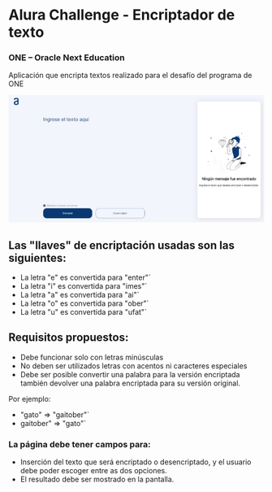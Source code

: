# Alura Challenge - Encriptador de texto

### ONE – Oracle Next Education

Aplicación que encripta textos realizado para el desafío del programa de ONE

<img src="./assets/img/visualizacion_proyecto.PNG" />

## Las "llaves" de encriptación usadas son las siguientes:

- La letra "e" es convertida para "enter"`
- La letra "i" es convertida para "imes"`
- La letra "a" es convertida para "ai"`
- La letra "o" es convertida para "ober"`
- La letra "u" es convertida para "ufat"`

## Requisitos propuestos:

- Debe funcionar solo con letras minúsculas
- No deben ser utilizados letras con acentos ni caracteres especiales
- Debe ser posible convertir una palabra para la versión encriptada también devolver una palabra encriptada para su versión original.

Por ejemplo:

- "gato" => "gaitober"`
- gaitober" => "gato"`

### La página debe tener campos para:

- Inserción del texto que será encriptado o desencriptado, y el usuario debe poder escoger entre as dos opciones.
- El resultado debe ser mostrado en la pantalla.

